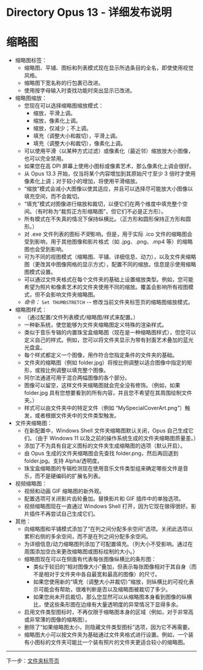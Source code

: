# Directory Opus 13 - 详细发布说明

# 缩略图

- 缩略图标签：
  - 缩略图、平铺、图标和列表模式现在显示所选条目的全名，即使使用视觉风格。
  - 缩略图下宽名称的行包裹已改进。
  - 使用按字母输入时查找功能时突出显示已改进。
- 缩略图缩放：
  - 您现在可以选择缩略图缩放模式：
    - 缩放，平滑上调。
    - 缩放，像素化上调。
    - 缩放，仅减少；不上调。
    - 填充（调整大小和裁切），平滑上调。
    - 填充（调整大小和裁切），像素化上调。
  - 可以使用平滑（以某种方式过滤）或像素化（最近邻）缩放放大小图像，也可以完全禁用。
  - 如果您在高 DPI 屏幕上使用小图标或像素艺术，那么像素化上调会很好。
  - 从 Opus 13.3 开始，仅当将某个内容增加到其原始尺寸至少 3 倍时才使用像素化上调；对于较小的增加，将使用平滑缩放。
  - “缩放”模式会减小大图像以使其适应，并且可以选择尽可能放大小图像以填充空间，而不会裁切。
  - “填充”模式对图像进行缩放和裁切，以便它们在两个维度中填充整个空间。（有时称为“裁剪正方形缩略图”，但它们不必是正方形）。
  - 所有模式在不失真的情况下保持纵横比。（正方形和圆形保持正方形和圆形。）
  - 对 .exe 文件列表的图标*不受*影响。但是，用于实际 .ico 文件的缩略图会受到影响，用于其他图像和影片格式（如 .jpg、.png、.mp4 等）的缩略图也会受到影响。
  - 可为不同的视图模式（缩略图、平铺、详细信息、动力），以及文件夹缩略图（更改其中图像网格的显示方式），配置不同的缩放。信息提示使用缩略图模式设置。
  - 可以通过文件夹格式在每个文件夹的基础上设置缩放类型。例如，您可能希望为照片和像素艺术的文件夹使用不同的缩放。覆盖会影响所有视图模式，但不会影响文件夹缩略图。
  - *命令：* `Set THUMBSTRETCH` -- 修改当前文件夹标签页的缩略图缩放模式。
- 缩略图样式：
  - （通过配置/文件列表模式/缩略图/样式来配置。）
  - 一种新系统，使您能够为文件夹缩略图定义特殊的渲染样式。
  - 类似于音乐专辑的内置珠宝盒缩略图（现在是一种缩略图样式），但您可以定义自己的样式。例如，您可以将文件夹显示为带有封面艺术叠加的蓝光光盘盒。
  - 每个样式都定义一个图像，用作符合您指定条件的文件夹的基础。
  - 文件夹的缩略图（例如 folder.jpg）将按比例调整以适合图像中指定的矩形，或按比例调整以填充整个图像。
  - 阿尔法通道可用于混合两幅图像的各个部分。
  - 图像可以留空，这样文件夹缩略图就会完全没有修饰。（例如，如果 folder.jpg 具有您想要看到的所有内容，并且您不希望在其周围绘制文件夹。）
  - 样式可以由文件夹中的特定文件（例如 “MySpecialCoverArt.png”）触发，或者根据文件夹中的文件类型触发。
- 文件夹缩略图：
  - 在新配置中，Windows Shell 文件夹缩略图默认关闭，Opus 自己生成它们。（由于 Windows 11 以及之前的操作系统生成的文件夹缩略图质量差。）
  - 添加了不为具有自定义图标的文件夹生成缩略图的选项（默认开启）。
  - 由 Opus 生成的文件夹缩略图会先查找 folder.png，然后再回退到 folder.jpg。支持 Alpha/透明度。
  - 珠宝盒缩略图的专辑检测现在使用音乐文件类型组来确定哪些文件是音乐，而不是硬编码的扩展名列表。
- 视频缩略图：
  - 视频和动画 GIF 缩略图的新外观。
  - 配置选项可关闭影片齿轮叠加。替换影片和 GIF 插件中的单独选项。
  - 视频缩略图现在一直通过 Windows Shell 打开，因为它现在做得很好。影片插件不再尝试自己生成它们。
- 其他：
  - 向缩略图和平铺模式添加了“在列之间分配多余空间”选项。关闭此选项以累积右侧的多余空间，而不是在列之间分配多余空间。
  - 为详细信息/动力缩略图列添加了可配置填充。（列大小不受影响。通过在周围添加空白来更改缩略图或图标绘制的大小。）
  - 缩略图现在可以在侧面有代表每张图像纵横比的条形图：
    - 类似于较旧的“相对图像大小”叠加，但表示每张图像相对于其自身（而不是相对于文件夹中各自最宽和最高的图像）的尺寸。
    - 如果您使用新的“填充（调整大小并裁切）”缩放，则纵横比的可视化表示可能会有帮助，很难判断是否以及缩略图被裁切了多少。
    - 如果您尚未开启裁切，那么您显然可以从缩略图本身看到图像的纵横比，使这些条形图在边缘有大量透明度的异常情况下显得多余。
  - 启用文件类型图标时，不再仅限于缩略图本身的区域（例如，对于非常高或非常薄的图像的缩略图）。
  - 删除了“如果缩略图太小，则隐藏文件类型图标”选项，因为它不再需要。
  - 缩略图大小可以按文件夹为基础通过文件夹格式进行设置。例如，一个装有小图标的文件夹可能比一个装有照片的文件夹更适合较小的缩略图。

------------------------------------------------------------------------

下一步：[文件夹标签页](/Manual/release_history/opus13_detailed/folder_tabs.zh.md)